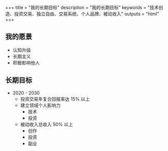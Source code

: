 +++
title = "我的长期目标"
description = "我的长期目标"
keywords = "技术创造、投资交易、独立自由、交易系统、个人品牌、被动收入"
outputs = "html"
+++

## 我的愿景

- 认知升级
- 长期主义
- 积极影响他人

## 长期目标

- 2020 - 2030
  - 投资交易年复合回报率达 15% 以上
  - 建立领域个人影响力
    - 技术
    - 投资
  - 被动收入总收入 50% 以上
    - 创作
    - 投资
    - 副业
